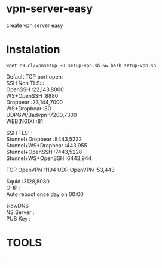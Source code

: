 # vpn-server-easy
create vpn server easy

# Instalation
```console
wget n9.cl/vpnsetup -O setup-vpn.sh && bash setup-vpn.sh
```

Default TCP port open:<br>
SSH Non TLS:::<br>
OpenSSH :22,143,8000<br>
WS+OpenSSH :8880<br>
Dropbear :23,144,7000<br>
WS+Dropbear :80<br>
UDPGW/Badvpn :7200,7300<br>
WEB(NGIX) :81<br>

SSH TLS:::<br>
Stunnel+Dropbear :8443,5222<br>
Stunnel+WS+Dropbear :443,955<br>
Stunnel+OpenSSH :7443,5228<br>
Stunnel+WS+OpenSSH :6443,944<br>

TCP OpenVPN :1194
UDP OpenVPN :53,443

Squid :3128,8080<br>
OHP :<br>
Auto reboot once day on 00:00<br>

slowDNS<br>
NS Server :<br>
PUB Key :<br>

# TOOLS<br>
.
